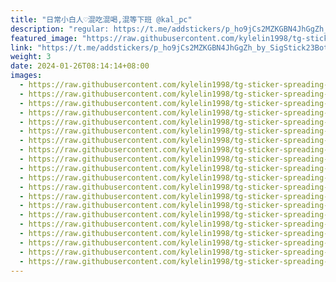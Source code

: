 ```yaml
---
title: "日常小白人♡混吃混喝,混等下班 @kal_pc"
description: "regular: https://t.me/addstickers/p_ho9jCs2MZKGBN4JhGgZh_by_SigStick23Bot"
featured_image: "https://raw.githubusercontent.com/kylelin1998/tg-sticker-spreading-worldwide-images/main/img/5dddc21d-c812-4b09-855a-63fd7814d747.jpg"
link: "https://t.me/addstickers/p_ho9jCs2MZKGBN4JhGgZh_by_SigStick23Bot"
weight: 3
date: 2024-01-26T08:14:14+08:00
images:
  - https://raw.githubusercontent.com/kylelin1998/tg-sticker-spreading-worldwide-images/main/img/5dddc21d-c812-4b09-855a-63fd7814d747.jpg
  - https://raw.githubusercontent.com/kylelin1998/tg-sticker-spreading-worldwide-images/main/img/47ebc79f-8289-410c-9082-34a565448ac0.jpg
  - https://raw.githubusercontent.com/kylelin1998/tg-sticker-spreading-worldwide-images/main/img/fb410ee5-0c15-4a57-b740-4bdb91ad7944.jpg
  - https://raw.githubusercontent.com/kylelin1998/tg-sticker-spreading-worldwide-images/main/img/1133f985-c97a-46f1-b478-ac171e66b563.jpg
  - https://raw.githubusercontent.com/kylelin1998/tg-sticker-spreading-worldwide-images/main/img/597a1ed3-04ae-46d6-bd8a-a0c3a479daab.jpg
  - https://raw.githubusercontent.com/kylelin1998/tg-sticker-spreading-worldwide-images/main/img/5b296647-ce08-476c-8022-d0b957530920.jpg
  - https://raw.githubusercontent.com/kylelin1998/tg-sticker-spreading-worldwide-images/main/img/f86c4049-93e1-4e32-a2be-746df95d5b6c.jpg
  - https://raw.githubusercontent.com/kylelin1998/tg-sticker-spreading-worldwide-images/main/img/e61e18ca-a107-405b-9c30-0d12ceed09fb.jpg
  - https://raw.githubusercontent.com/kylelin1998/tg-sticker-spreading-worldwide-images/main/img/b75fb0ed-5f38-4f93-b667-0ceca66d45da.jpg
  - https://raw.githubusercontent.com/kylelin1998/tg-sticker-spreading-worldwide-images/main/img/9db859ca-3573-427f-b27c-78107a96be7a.jpg
  - https://raw.githubusercontent.com/kylelin1998/tg-sticker-spreading-worldwide-images/main/img/41635735-0064-430c-852b-df612434f746.jpg
  - https://raw.githubusercontent.com/kylelin1998/tg-sticker-spreading-worldwide-images/main/img/f58999f6-db49-4a6f-b58e-54ff3868514b.jpg
  - https://raw.githubusercontent.com/kylelin1998/tg-sticker-spreading-worldwide-images/main/img/75783f9e-c62b-42a3-bcec-045cdda674bd.jpg
  - https://raw.githubusercontent.com/kylelin1998/tg-sticker-spreading-worldwide-images/main/img/088b835b-13f5-4871-8f2f-6c2931d1e61d.jpg
  - https://raw.githubusercontent.com/kylelin1998/tg-sticker-spreading-worldwide-images/main/img/c6828eb2-ea92-4c78-b847-a6b33f3d1495.jpg
  - https://raw.githubusercontent.com/kylelin1998/tg-sticker-spreading-worldwide-images/main/img/89ca6da5-0995-4ba8-8acf-f4bf34e821e8.jpg
  - https://raw.githubusercontent.com/kylelin1998/tg-sticker-spreading-worldwide-images/main/img/3de316c3-d95d-4d4c-b1c0-166e7f2112b0.jpg
  - https://raw.githubusercontent.com/kylelin1998/tg-sticker-spreading-worldwide-images/main/img/2581817b-25a8-4ed0-ba07-0dc1cccd564d.jpg
  - https://raw.githubusercontent.com/kylelin1998/tg-sticker-spreading-worldwide-images/main/img/3b6bcf41-1407-4479-b4b6-c3079b181962.jpg
  - https://raw.githubusercontent.com/kylelin1998/tg-sticker-spreading-worldwide-images/main/img/c7c967a8-4823-4105-aaaa-a2e16310aa83.jpg
---
```


